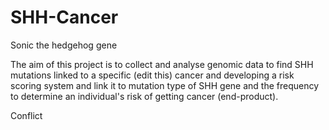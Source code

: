 # SHH-Cancer
Sonic the hedgehog gene

The aim of this project is to collect and analyse genomic data to find SHH mutations linked to a specific (edit this) cancer and developing a risk scoring system and link it to mutation type of SHH gene and the frequency to determine an individual's risk of getting cancer (end-product).  

Conflict 
